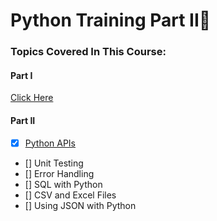 # Python Training Part II:snake:

### Topics Covered In This Course:

#### Part I
[Click Here](/docs/Week3_Python%20)

#### Part II
- [x] [Python APIs](APIs/README.md)
- [] Unit Testing
- [] Error Handling
- [] SQL with Python
- [] CSV and Excel Files 
- [] Using JSON with Python


